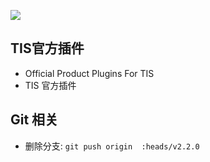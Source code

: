 ![](https://tokei.rs/b1/github/qlangtech/plugins)
## TIS官方插件
- Official Product Plugins For TIS
- TIS 官方插件

## Git 相关

- 删除分支: `git push origin  :heads/v2.2.0`

